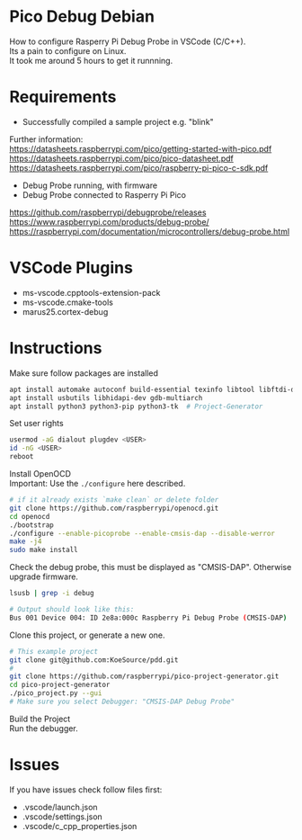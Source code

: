# Pico Debug Debian

How to configure Rasperry Pi Debug Probe in VSCode (C/C++).  
Its a pain to configure on Linux.  
It took me around 5 hours to get it runnning.  

# Requirements

- Successfully compiled a sample project e.g. "blink"

Further information:  
https://datasheets.raspberrypi.com/pico/getting-started-with-pico.pdf  
https://datasheets.raspberrypi.com/pico/pico-datasheet.pdf  
https://datasheets.raspberrypi.com/pico/raspberry-pi-pico-c-sdk.pdf  

- Debug Probe running, with firmware
- Debug Probe connected to Rasperry Pi Pico

https://github.com/raspberrypi/debugprobe/releases  
https://www.raspberrypi.com/products/debug-probe/  
https://raspberrypi.com/documentation/microcontrollers/debug-probe.html  


# VSCode Plugins

- ms-vscode.cpptools-extension-pack
- ms-vscode.cmake-tools
- marus25.cortex-debug

# Instructions

Make sure follow packages are installed
```bash
apt install automake autoconf build-essential texinfo libtool libftdi-dev libusb-1.0-0-dev
apt install usbutils libhidapi-dev gdb-multiarch
apt install python3 python3-pip python3-tk  # Project-Generator
```

Set user rights
```bash
usermod -aG dialout plugdev <USER>
id -nG <USER>
reboot
```

Install OpenOCD  
Important: Use the `./configure` here described.
```bash
# if it already exists `make clean` or delete folder
git clone https://github.com/raspberrypi/openocd.git
cd openocd
./bootstrap
./configure --enable-picoprobe --enable-cmsis-dap --disable-werror
make -j4
sudo make install
```

Check the debug probe, this must be displayed as "CMSIS-DAP". Otherwise upgrade firmware.
```bash
lsusb | grep -i debug

# Output should look like this:
Bus 001 Device 004: ID 2e8a:000c Raspberry Pi Debug Probe (CMSIS-DAP)
```


Clone this project, or generate a new one.
```bash
# This example project
git clone git@github.com:KoeSource/pdd.git
# 
git clone https://github.com/raspberrypi/pico-project-generator.git
cd pico-project-generator
./pico_project.py --gui
# Make sure you select Debugger: "CMSIS-DAP Debug Probe"
```

Build the Project  
Run the debugger.  

# Issues

If you have issues check follow files first:  
- .vscode/launch.json
- .vscode/settings.json
- .vscode/c_cpp_properties.json

